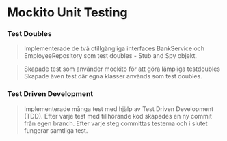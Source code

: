 # Mockito Unit Testing

### Test Doubles 

> Implementerade de två otillgängliga interfaces BankService och EmployeeRepository som test doubles - Stub and Spy objekt.
 
>Skapade test som använder mockito för att göra lämpliga testdoubles
Skapade även test där egna klasser används som test doubles.

### Test Driven Development

>Implementerade många test med hjälp av Test Driven Development (TDD). Efter varje test med
tillhörande kod skapades en ny commit från egen branch. Efter varje steg committas testerna och i slutet fungerar samtliga test. 
